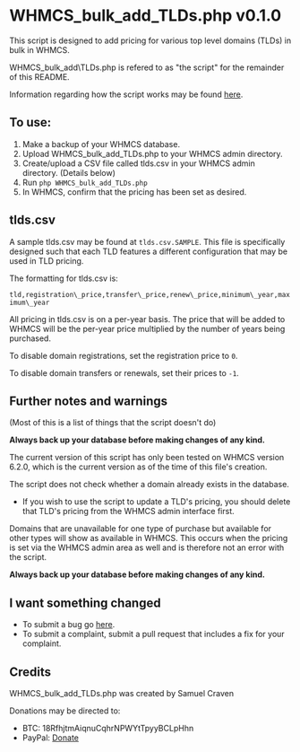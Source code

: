 # WHMCS\_bulk\_add\_TLDs.php v0.1.0

This script is designed to add pricing for various top level domains (TLDs) in bulk in WHMCS.

WHMCS\_bulk\_add\TLDs.php is refered to as "the script" for the remainder of this README.

Information regarding how the script works may be found [here](http://blog.seemsgood.com/bulk-adding-new-tlds-in-whmcs).

## To use:

1. Make a backup of your WHMCS database.
2. Upload WHMCS\_bulk\_add\_TLDs.php to your WHMCS admin directory.
3. Create/upload a CSV file called tlds.csv in your WHMCS admin directory. (Details below)
4. Run `php WHMCS_bulk_add_TLDs.php`
5. In WHMCS, confirm that the pricing has been set as desired.

## tlds.csv

A sample tlds.csv may be found at `tlds.csv.SAMPLE`. This file is specifically designed such that each TLD features a different configuration that may be used in TLD pricing.

The formatting for tlds.csv is:

`tld,registration\_price,transfer\_price,renew\_price,minimum\_year,maximum\_year`

All pricing in tlds.csv is on a per-year basis. The price that will be added to WHMCS will be the per-year price multiplied by the number of years being purchased.

To disable domain registrations, set the registration price to `0`.

To disable domain transfers or renewals, set their prices to `-1`.

## Further notes and warnings

(Most of this is a list of things that the script doesn't do)

**Always back up your database before making changes of any kind.**

The current version of this script has only been tested on WHMCS version 6.2.0, which is the current version as of the time of this file's creation.

The script does not check whether a domain already exists in the database.

* If you wish to use the script to update a TLD's pricing, you should delete that TLD's pricing from the WHMCS admin interface first.

Domains that are unavailable for one type of purchase but available for other types will show as available in WHMCS. This occurs when the pricing is set via the WHMCS admin area as well and is therefore not an error with the script.

**Always back up your database before making changes of any kind.**

## I want something changed

* To submit a bug go [here](https://github.com/thecravenone/WHMCS-Bulk-add-TLDs/issues).
* To submit a complaint, submit a pull request that includes a fix for your complaint.


## Credits

WHMCS\_bulk\_add\_TLDs.php was created by Samuel Craven

Donations may be directed to:

* BTC: 18RfhjtmAiqnuCqhrNPWYtTpyyBCLpHhn
* PayPal: [Donate](https://blog.seemsgood.com/paypal-donate/)
